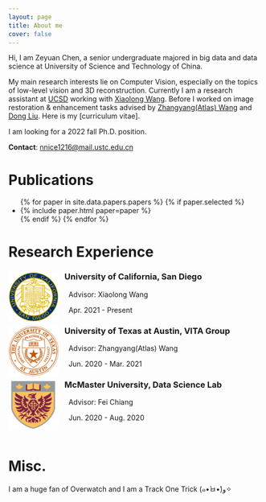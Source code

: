 ```yaml
---
layout: page
title: About me 
cover: false
---
```


Hi, I am Zeyuan Chen, a senior undergraduate majored in big data and data science at University of Science and Technology of China.

My main research interests lie on Computer Vision, especially on the topics of low-level vision and 3D reconstruction. Currently I am a research assistant at [UCSD](https://ucsd.edu) working with [Xiaolong Wang](https://xiaolonw.github.io/). Before I worked on image restoration & enhancement tasks advised by [Zhangyang(Atlas) Wang](https://vita-group.github.io/) and [Dong Liu](http://staff.ustc.edu.cn/~dongeliu/). Here is my [curriculum vitae].

I am looking for a 2022 fall Ph.D. position.

**Contact**: nnice1216@mail.ustc.edu.cn

# Publications 
<ul>
{% for paper in site.data.papers.papers %}
  {% if paper.selected %}
  <li>
  {% include paper.html paper=paper %}
  </li>
  {% endif %}
{% endfor %}
</ul>



# Research Experience

<div style="clear: both;">
  <div style="float: left; margin-right 1em;">
    <img src="/assets/img/ucsd.png" alt="" width="100" height="100">
  </div>
  <div>
    <h3>&nbsp;&nbsp;&nbsp;University of California, San Diego</h3>
    <p> &nbsp;&nbsp;&nbsp;&nbsp;&nbsp;Advisor: Xiaolong Wang</p>
    <p>&nbsp;&nbsp;&nbsp;&nbsp;&nbsp;Apr. 2021 - Present</p>
  </div>
</div>

<div style="clear: both;">
  <div style="float: left; margin-right 1em;">
    <img src="/assets/img/austin.png" alt="" width="100" height="100">
  </div>
  <div>
    <h3>&nbsp;&nbsp;&nbsp;University of Texas at Austin, VITA Group</h3>
    <p> &nbsp;&nbsp;&nbsp;&nbsp;&nbsp;Advisor: Zhangyang(Atlas) Wang</p>
    <p>&nbsp;&nbsp;&nbsp;&nbsp;&nbsp;Jun. 2020 - Mar. 2021</p>
  </div>
</div>

<div style="clear: both;">
  <div style="float: left; margin-right 1em;">
    <img src="/assets/img/mcmaster.jpeg" alt="" width="100" height="100">
  </div>
  <div>
    <h3>&nbsp;&nbsp;&nbsp;McMaster University, Data Science Lab</h3>
    <p> &nbsp;&nbsp;&nbsp;&nbsp;&nbsp;Advisor: Fei Chiang</p>
    <p>&nbsp;&nbsp;&nbsp;&nbsp;&nbsp;Jun. 2020 - Aug. 2020</p>
  </div>
</div>
<br/>



# Misc.
I am a huge fan of Overwatch and I am a Track One Trick (๑•̀ㅂ•́)و✧